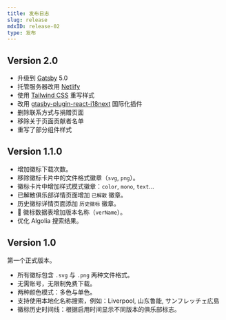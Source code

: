 ```yaml
---
title: 发布日志
slug: release
mdxID: release-02
type: 发布
---
```


## Version 2.0

- 升级到 [Gatsby](https://www.gatsbyjs.com/) 5.0
- 托管服务器改用 [Netlify](https://www.netlify.com/) 
- 使用 [Tailwind CSS](https://tailwindcss.com/) 重写样式
- 改用 [gtasby-plugin-react-i18next](https://github.com/microapps/gatsby-plugin-react-i18next) 国际化插件
- 删除联系方式与捐赠页面
- 移除关于页面贡献者名单
- 重写了部分组件样式

## Version 1.1.0

- 增加徽标下载次数。
- 移除徽标卡片中的文件格式徽章（`svg`, `png`）。
- 徽标卡片中增加样式模式徽章：`color`, `mono`, `text`...
- 已解散俱乐部详情页面增加 `已解散` 徽章。
- 历史徽标详情页面添加 `历史徽标` 徽章。
-  徽标数据表增加版本名称（`verName`）。
- 优化 Algolia 搜索结果。

## Version 1.0

第一个正式版本。

- 所有徽标包含 `.svg` 与 `.png` 两种文件格式。
- 无需账号，无限制免费下载。
- 两种颜色模式：多色与单色。
- 支持使用本地化名称搜索，例如：Liverpool, 山东鲁能, サンフレッチェ広島
- 徽标历史时间线：根据启用时间显示不同版本的俱乐部标志。
